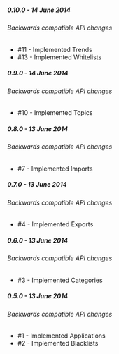##### 0.10.0 - 14 June 2014

###### Backwards compatible API changes
- #11 - Implemented Trends
- #13 - Implemented Whitelists

##### 0.9.0 - 14 June 2014

###### Backwards compatible API changes
- #10 - Implemented Topics

##### 0.8.0 - 13 June 2014

###### Backwards compatible API changes
- #7 - Implemented Imports

##### 0.7.0 - 13 June 2014

###### Backwards compatible API changes
- #4 - Implemented Exports

##### 0.6.0 - 13 June 2014

###### Backwards compatible API changes
- #3 - Implemented Categories

##### 0.5.0 - 13 June 2014

###### Backwards compatible API changes
- #1 - Implemented Applications
- #2 - Implemented Blacklists
